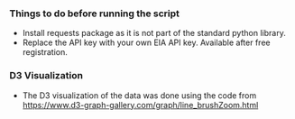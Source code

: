 ### Things to do before running the script

- Install requests package as it is not part of the standard python library. 
- Replace the API key with your own EIA API key. Available after free registration. 


### D3 Visualization

- The D3 visualization of the data was done using the code from https://www.d3-graph-gallery.com/graph/line_brushZoom.html 